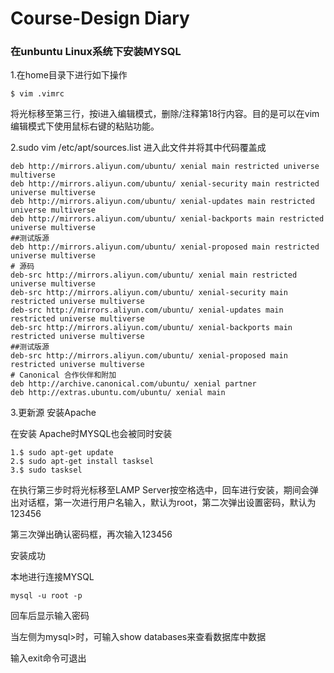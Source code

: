 # Course-Design Diary

### 在unbuntu Linux系统下安装MYSQL
1.在home目录下进行如下操作

```
$ vim .vimrc
```

将光标移至第三行，按i进入编辑模式，删除/注释第18行内容。目的是可以在vim编辑模式下使用鼠标右键的粘贴功能。

2.sudo vim /etc/apt/sources.list 进入此文件并将其中代码覆盖成

```
deb http://mirrors.aliyun.com/ubuntu/ xenial main restricted universe multiverse
deb http://mirrors.aliyun.com/ubuntu/ xenial-security main restricted universe multiverse
deb http://mirrors.aliyun.com/ubuntu/ xenial-updates main restricted universe multiverse
deb http://mirrors.aliyun.com/ubuntu/ xenial-backports main restricted universe multiverse
##测试版源
deb http://mirrors.aliyun.com/ubuntu/ xenial-proposed main restricted universe multiverse
# 源码
deb-src http://mirrors.aliyun.com/ubuntu/ xenial main restricted universe multiverse
deb-src http://mirrors.aliyun.com/ubuntu/ xenial-security main restricted universe multiverse
deb-src http://mirrors.aliyun.com/ubuntu/ xenial-updates main restricted universe multiverse
deb-src http://mirrors.aliyun.com/ubuntu/ xenial-backports main restricted universe multiverse
##测试版源
deb-src http://mirrors.aliyun.com/ubuntu/ xenial-proposed main restricted universe multiverse
# Canonical 合作伙伴和附加
deb http://archive.canonical.com/ubuntu/ xenial partner
deb http://extras.ubuntu.com/ubuntu/ xenial main
```

3.更新源 安装Apache

在安装 Apache时MYSQL也会被同时安装

```
1.$ sudo apt-get update
2.$ sudo apt-get install tasksel
3.$ sudo tasksel
```
在执行第三步时将光标移至LAMP Server按空格选中，回车进行安装，期间会弹出对话框，第一次进行用户名输入，默认为root，第二次弹出设置密码，默认为123456

第三次弹出确认密码框，再次输入123456

安装成功

本地进行连接MYSQL

```
mysql -u root -p
```

回车后显示输入密码

当左侧为mysql>时，可输入show databases来查看数据库中数据

输入exit命令可退出
